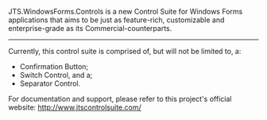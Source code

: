 JTS.WindowsForms.Controls is a new Control Suite for Windows Forms applications that aims to be just as feature-rich, customizable and enterprise-grade as its Commercial-counterparts.

---

Currently, this control suite is comprised of, but will not be limited to, a:

- Confirmation Button;
- Switch Control, and a;
- Separator Control.



For documentation and support, please refer to this project's official website: http://www.jtscontrolsuite.com/
